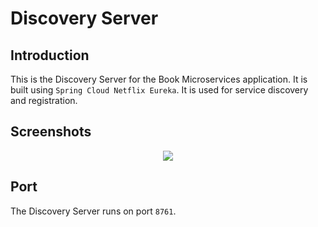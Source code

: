 # Discovery Server

## Introduction
This is the Discovery Server for the Book Microservices application. It is built using `Spring Cloud Netflix Eureka`. It is used for service discovery and registration.

## Screenshots
<p align="center">
<img src="https://i.ibb.co/gznpfB3/eureka.png">
</p>

## Port
The Discovery Server runs on port `8761`.